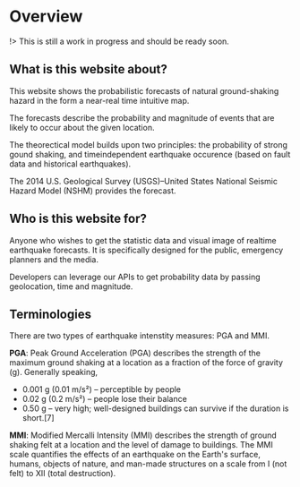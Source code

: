 
# Overview 

!> This is still a work in progress and should be ready soon.



## What is this website about?

This website shows the probabilistic forecasts of natural ground-shaking hazard in the form a near-real time intuitive map. 

The forecasts describe the probability and magnitude of events that are likely to occur about the given location. 

The theorectical model builds upon two principles: the probability of strong gound shaking, and timeindependent earthquake occurence (based on fault data and historical earthquakes).

The 2014 U.S. Geological Survey (USGS)–United States National Seismic Hazard Model (NSHM) provides the forecast.

## Who is this website for?
Anyone who wishes to get the statistic data and visual image of realtime earthquake forecasts. It is specifically designed for the public, emergency planners and the media.

Developers can leverage our APIs to get probability data by passing geolocation, time and magnitude.

## Terminologies

There are two types of earthquake intenstity measures: PGA and MMI.

**PGA**: Peak Ground Acceleration (PGA) describes the strength of the
maximum ground shaking at a location as a fraction of the force of
gravity (g). 
Generally speaking,
* 0.001 g (0.01 m/s²) – perceptible by people
* 0.02  g (0.2  m/s²) – people lose their balance
* 0.50  g – very high; well-designed buildings can survive if the duration is short.[7]

**MMI**: Modified Mercalli Intensity (MMI) describes the strength of
ground shaking felt at a location and the level of damage to buildings.
The MMI scale quantifies the effects of an earthquake on the Earth's surface, humans, objects of nature, and man-made structures on a scale from I (not felt) to XII (total destruction).